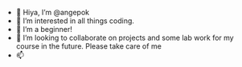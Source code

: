 - 👋 Hiya, I’m @angepok
- 👀 I’m interested in all things coding. 
- 🌱 I’m a beginner!
- 💞️ I’m looking to collaborate on projects and some lab work for my course in the future. Please take care of me
- 📫

<!---
angepok/angepok is a ✨ special ✨ repository because its `README.md` (this file) appears on your GitHub profile.
You can click the Preview link to take a look at your changes.
--->

